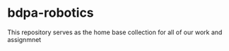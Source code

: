 # bdpa-robotics
This repository serves as the home base collection for all of our work and assignmnet
